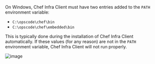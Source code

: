 On Windows, Chef Infra Client must have two entries added to
the `PATH` environment variable:

- `C:\opscode\chef\bin`
- `C:\opscode\chef\embedded\bin`

This is typically done during the installation of Chef Infra Client
automatically. If these values (for any reason) are not in the `PATH`
environment variable, Chef Infra Client will not run properly.

![image](/images/includes_windows_environment_variable_path.png)
